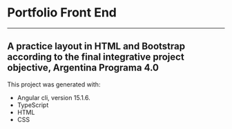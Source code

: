 # Portfolio Front End

---

## A practice layout in HTML and Bootstrap according to the final integrative project objective, Argentina Programa 4.0

This project was generated with:

- Angular cli, version 15.1.6.
- TypeScript
- HTML
- CSS
